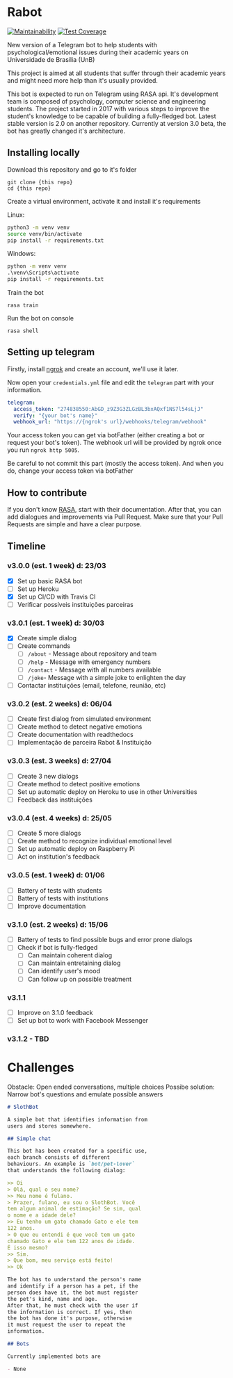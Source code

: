# Rabot

[![Maintainability](https://api.codeclimate.com/v1/badges/c12b3cacf48f121f0a6a/maintainability)](https://codeclimate.com/github/ComputerSocietyUNB/Rabot/maintainability) [![Test Coverage](https://api.codeclimate.com/v1/badges/c12b3cacf48f121f0a6a/test_coverage)](https://codeclimate.com/github/ComputerSocietyUNB/Rabot/test_coverage)

New version of a Telegram bot to help students with psychological/emotional issues
during their academic years on Universidade de Brasília (UnB)

This project is aimed at all students that suffer through their academic years and
might need more help than it's usually provided.

This bot is expected to run on Telegram using RASA api. It's development team is
composed of psychology, computer science and engineering students. The project
started in 2017 with various steps to improve the student's knowledge to be capable
of building a fully-fledged bot. Latest stable version is 2.0 on another repository.
Currently at version 3.0 beta, the bot has greatly changed it's architecture.

## Installing locally

Download this repository and go to it's folder

```shell
git clone {this repo}
cd {this repo}
```

Create a virtual environment, activate it and install it's requirements

Linux:

```sh
python3 -m venv venv
source venv/bin/activate
pip install -r requirements.txt
```

Windows:

```cmd
python -m venv venv
.\venv\Scripts\activate
pip install -r requirements.txt
```

Train the bot

`rasa train`

Run the bot on console

`rasa shell`

## Setting up telegram

Firstly, install [ngrok](https://ngrok.com) and create an account, we'll use it later.

Now open your `credentials.yml` file and edit the `telegram` part with your information.

```yaml
telegram:
  access_token: "274838550:AbGD_z9Z3G3ZLGzBL3bxAQxf1NS7l54sLjJ"
  verify: "{your bot's name}"
  webhook_url: "https://{ngrok's url}/webhooks/telegram/webhook"
```

Your access token you can get via botFather (either creating a bot or request your bot's token).
The webhook url will be provided by ngrok once you run `ngrok http 5005`.

Be careful to not commit this part (mostly the access token). And when you do, change your
access token via botFather

## How to contribute

If you don't know [RASA](https://rasa.com/docs/), start with their documentation. After that,
you can add dialogues and improvements via Pull Request. Make sure that your Pull Requests
are simple and have a clear purpose.

## Timeline

### v3.0.0 (est. 1 week) d: 23/03

- [X] Set up basic RASA bot
- [ ] Set up Heroku
- [X] Set up CI/CD with Travis CI
- [ ] Verificar possíveis instituições parceiras

### v3.0.1 (est. 1 week) d: 30/03

- [X] Create simple dialog
- [ ] Create commands
  - [ ] `/about` - Message about repository and team
  - [ ] `/help` - Message with emergency numbers
  - [ ] `/contact` - Message with all numbers available
  - [ ] `/joke`- Message with a simple joke to enlighten the day
- [ ] Contactar instituições (email, telefone, reunião, etc)

### v3.0.2 (est. 2 weeks) d: 06/04

- [ ] Create first dialog from simulated environment
- [ ] Create method to detect negative emotions
- [ ] Create documentation with readthedocs
- [ ] Implementação de parceira Rabot & Instituição

### v3.0.3 (est. 3 weeks) d: 27/04

- [ ] Create 3 new dialogs
- [ ] Create method to detect positive emotions
- [ ] Set up automatic deploy on Heroku to use in other Universities
- [ ] Feedback das instituições

### v3.0.4 (est. 4 weeks) d: 25/05

- [ ] Create 5 more dialogs
- [ ] Create method to recognize individual emotional level
- [ ] Set up automatic deploy on Raspberry Pi
- [ ] Act on institution's feedback

### v3.0.5 (est. 1 week) d: 01/06

- [ ] Battery of tests with students
- [ ] Battery of tests with institutions
- [ ] Improve documentation

### v3.1.0 (est. 2 weeks) d: 15/06

- [ ] Battery of tests to find possible bugs and error prone dialogs
- [ ] Check if bot is fully-fledged
  - [ ] Can maintain coherent dialog
  - [ ] Can maintain entretaining dialog
  - [ ] Can identify user's mood
  - [ ] Can follow up on possible treatment

### v3.1.1

- [ ] Improve on 3.1.0 feedback
- [ ] Set up bot to work with Facebook Messenger

### v3.1.2 - TBD

# Challenges

Obstacle: Open ended conversations, multiple choices
Possibe solution: Narrow bot's questions and emulate possible answers

```markdown
# SlothBot

A simple bot that identifies information from
users and stores somewhere.

## Simple chat

This bot has been created for a specific use,
each branch consists of different
behaviours. An example is `bot/pet-lover`
that understands the following dialog:

>> Oi
> Olá, qual o seu nome?
>> Meu nome é fulano.
> Prazer, fulano, eu sou o SlothBot. Você
tem algum animal de estimação? Se sim, qual
o nome e a idade dele?
>> Eu tenho um gato chamado Gato e ele tem
122 anos.
> O que eu entendi é que você tem um gato
chamado Gato e ele tem 122 anos de idade.
É isso mesmo?
>> Sim.
> Que bom, meu serviço está feito!
>> Ok

The bot has to understand the person's name
and identify if a person has a pet, if the
person does have it, the bot must register
the pet's kind, name and age.
After that, he must check with the user if
the information is correct. If yes, then
the bot has done it's purpose, otherwise
it must request the user to repeat the
information.

## Bots

Currently implemented bots are

- None
```
